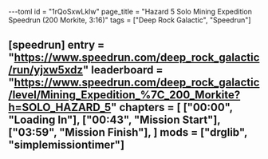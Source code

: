 ---toml
id = "1rQoSxwLklw"
page_title = "Hazard 5 Solo Mining Expedition Speedrun (200 Morkite, 3:16)"
tags = ["Deep Rock Galactic", "Speedrun"]

[speedrun]
entry = "https://www.speedrun.com/deep_rock_galactic/run/yjxw5xdz"
leaderboard = "https://www.speedrun.com/deep_rock_galactic/level/Mining_Expedition_%7C_200_Morkite?h=SOLO_HAZARD_5"
chapters = [
  ["00:00", "Loading In"],
  ["00:43", "Mission Start"],
  ["03:59", "Mission Finish"],
]
mods = ["drglib", "simplemissiontimer"]
---
